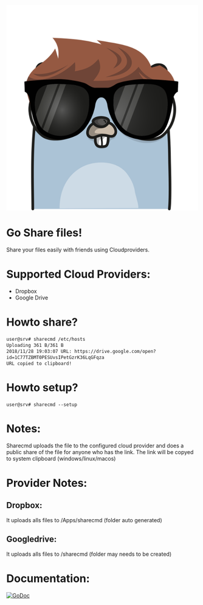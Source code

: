 ![gopher](gopher.png)

# Go Share files!

Share your files easily with friends using Cloudproviders.

# Supported Cloud Providers:

* Dropbox
* Google Drive

# Howto share?

```
user@srv# sharecmd /etc/hosts
Uploading 361 B/361 B
2018/11/28 19:03:07 URL: https://drive.google.com/open?id=1C77TZBMT0PESUvsIPetGzrK36LqGFqza
URL copied to clipboard!
```

# Howto setup?

```
user@srv# sharecmd --setup
```

# Notes:
Sharecmd uploads the file to the configured cloud provider and does a public
share of the file for anyone who has the link. The link will be copyed to system
clipboard (windows/linux/macos)

# Provider Notes:

## Dropbox:
It uploads alls files to /Apps/sharecmd (folder auto generated)

## Googledrive:
It uploads alls files to /sharecmd (folder may needs to be created)


# Documentation:
[![GoDoc](https://godoc.org/github.com/mschneider82/easygo?status.svg)](https://godoc.org/github.com/mschneider82/easygo)
